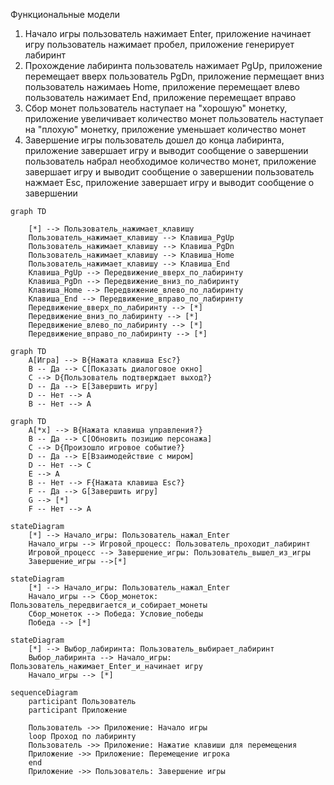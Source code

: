 Функциональные модели
1. Начало игры 
 пользователь нажимает Enter, приложение начинает игру
 пользователь нажимает пробел, приложение генерирует лабиринт 
2. Прохождение лабиринта
 пользователь нажимает PgUp, приложение перемещает вверх 
 пользователь PgDn, приложение пермещает вниз 
 пользователь нажимаеь Home, приложение перемещает влево
 пользователь нажимает End, приложение перемещает вправо
3. Сбор монет
 пользователь наступает на "хорошую" монетку, приложение увеличивает количество монет 
 пользователь наступает на "плохую" монетку, приложение уменьшает количество монет
4. Завершение игры 
 пользователь дошел до конца лабиринта, приложение завершает игру и выводит сообщение о завершении 
 пользователь набрал необходимое количество монет, приложение завершает игру и выводит сообщение о завершении
 пользователь нажмает Esc, приложение завершает игру и выводит сообщение о завершении

```mermaid
graph TD
    
    [*] --> Пользователь_нажимает_клавишу
    Пользователь_нажимает_клавишу --> Клавиша_PgUp
    Пользователь_нажимает_клавишу --> Клавиша_PgDn
    Пользователь_нажимает_клавишу --> Клавиша_Home
    Пользователь_нажимает_клавишу --> Клавиша_End
    Клавиша_PgUp --> Передвижение_вверх_по_лабиринту
    Клавиша_PgDn --> Передвижение_вниз_по_лабиринту
    Клавиша_Home --> Передвижение_влево_по_лабиринту
    Клавиша_End --> Передвижение_вправо_по_лабиринту
    Передвижение_вверх_по_лабиринту --> [*]
    Передвижение_вниз_по_лабиринту --> [*]
    Передвижение_влево_по_лабиринту --> [*]
    Передвижение_вправо_по_лабиринту --> [*]
```

```mermaid
graph TD
    A[Игра] --> B{Нажата клавиша Esc?}
    B -- Да --> C[Показать диалоговое окно]
    C --> D{Пользователь подтверждает выход?}
    D -- Да --> E[Завершить игру]
    D -- Нет --> A
    B -- Нет --> A
```

```mermaid
graph TD
    A[*x] --> B{Нажата клавиша управления?}
    B -- Да --> C[Обновить позицию персонажа]
    C --> D{Произошло игровое событие?}
    D -- Да --> E[Взаимодействие с миром]
    D -- Нет --> C
    E --> A
    B -- Нет --> F{Нажата клавиша Esc?}
    F -- Да --> G[Завершить игру]
    G --> [*]
    F -- Нет --> A
```

```mermaid
stateDiagram
    [*] --> Начало_игры: Пользователь_нажал_Enter
    Начало_игры --> Игровой_процесс: Пользователь_проходит_лабиринт
    Игровой_процесс --> Завершение_игры: Пользователь_вышел_из_игры
    Завершение_игры -->[*]
```

```mermaid
stateDiagram
    [*] --> Начало_игры: Пользователь_нажал_Enter
    Начало_игры --> Сбор_монеток: Пользователь_передвигается_и_собирает_монеты
    Сбор_монеток --> Победа: Условие_победы
    Победа --> [*]
```

```mermaid
stateDiagram
    [*] --> Выбор_лабиринта: Пользователь_выбирает_лабиринт
    Выбор_лабиринта --> Начало_игры: Пользователь_нажимает_Enter_и_начинает игру
    Начало_игры --> [*] 
```

```mermaid
sequenceDiagram
    participant Пользователь
    participant Приложение

    Пользователь ->> Приложение: Начало игры
    loop Проход по лабиринту
    Пользователь ->> Приложение: Нажатие клавиши для перемещения
    Приложение ->> Приложение: Перемещение игрока
    end
    Приложение ->> Пользователь: Завершение игры
```
